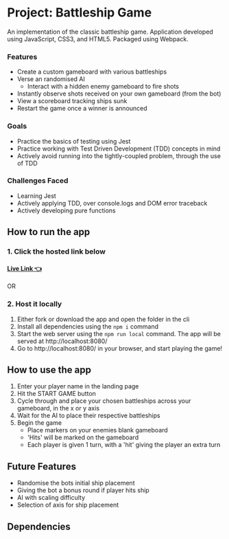 # Project: Battleship Game
An implementation of the classic battleship game.
Application developed using JavaScript, CSS3, and HTML5. Packaged using Webpack.

### Features
- Create a custom gameboard with various battleships	
- Verse an randomised AI
    - Interact with a hidden enemy gameboard to fire shots
- Instantly observe shots received on your own gameboard (from the bot)
- View a scoreboard tracking ships sunk
- Restart the game once a winner is announced

### Goals
- Practice the basics of testing using Jest
- Practice working with Test Driven Development (TDD) concepts in mind
- Actively avoid running into the tightly-coupled problem, through the use of TDD

### Challenges Faced
- Learning Jest
- Actively applying TDD, over console.logs and DOM error traceback
- Actively developing pure functions

## How to run the app
### 1. Click the hosted link below
#### [Live Link 👈](https://waldorfio.github.io/battleship-project/)

OR

### 2. Host it locally
1.	Either fork or download the app and open the folder in the cli
2.	Install all dependencies using the `npm i` command
3.	Start the web server using the `npm run local` command. The app will be served at http://localhost:8080/
4.	Go to  http://localhost:8080/ in your browser, and start playing the game!

## How to use the app
1. Enter your player name in the landing page
2. Hit the START GAME button
3. Cycle through and place your chosen battleships across your gameboard, in the x or y axis
4. Wait for the AI to place their respective battleships
5. Begin the game
    - Place markers on your enemies blank gameboard
    - 'Hits' will be marked on the gameboard
    - Each player is given 1 turn, with a 'hit' giving the player an extra turn

## Future Features
- Randomise the bots initial ship placement
- Giving the bot a bonus round if player hits ship
- AI with scaling difficulty
- Selection of axis for ship placement

## Dependencies
